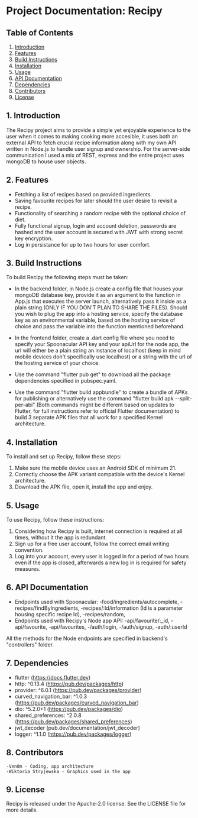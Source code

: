 # Project Documentation: Recipy

## Table of Contents
1. [Introduction](#introduction)
2. [Features](#features)
3. [Build Instructions](#build-instructions)
4. [Installation](#installation)
5. [Usage](#usage)
6. [API Documentation](#api-documentation)
7. [Dependencies](#dependencies)
8. [Contributors](#contributors)
9. [License](#license)

## 1. Introduction <a name="introduction"></a>
The Recipy project aims to provide a simple yet enjoyable experience to the user when it comes to making cooking more accesible, it uses both an external API to fetch crucial recipe information along with my own API written in Node.js to handle user signup and ownership. For the server-side communication I used a mix of REST, express and the entire project uses mongoDB to house user objects.

## 2. Features <a name="features"></a>
- Fetching a list of recipes based on provided ingredients.
- Saving favourite recipes for later should the user desire to revisit a recipe.
- Functionality of searching a random recipe with the optional choice of diet.
- Fully functional signup, login and account deletion, passwords are hashed and the user account is secured with JWT with strong secret key encryption.
- Log in persistance for up to two hours for user comfort.

## 3. Build Instructions <a name="build-instructions"></a>
To build Recipy the following steps must be taken:

- In the backend folder, in Node.js create a config file that houses your mongoDB database key, provide it as an argument to the function in App.js that executes the server launch, alternatively pass it inside as a plain string (ONLY IF YOU DON'T PLAN TO SHARE THE FILES). Should you wish to plug the app into a hosting service, specify the database key as an environmental variable, based on the hosting service of choice and pass the variable into the function mentioned beforehand.

- In the frontend folder, create a .dart config file where you need to specify your Spoonacular API key and your apiUrl for the node app, the url will either be a plain string an instance of localhost (keep in mind mobile devices don't specifically use localhost) or a string with the url of the hosting service of your choice.

- Use the command "flutter pub get" to download all the package dependencies specified in pubspec.yaml.

- Use the command "flutter build appbundle" to create a bundle of APKs for publishing or alternatively use the command "flutter build apk --split-per-abi" (Both commands might be different based on updates to Flutter, for full instructions refer to official Flutter documentation) to build 3 separate APK files that all work for a specified Kernel architecture.

## 4. Installation <a name="installation"></a>
To install and set up Recipy, follow these steps:

1. Make sure the mobile device uses an Android SDK of minimum 21.
2. Correctly choose the APK variant compatible with the device's Kernel architecture.
3. Download the APK file, open it, install the app and enjoy.

## 5. Usage <a name="usage"></a>
To use Recipy, follow these instructions:

1. Considering how Recipy is built, internet connection is required at all times, without it the app is redundant.
2. Sign up for a free user account, follow the correct email writing convention.
3. Log into your account, every user is logged in for a period of two hours even if the app is closed, afterwards a new log in is required for safety measures.

## 6. API Documentation <a name="api-documentation"></a>
- Endpoints used with Spoonacular: 
    -food/ingredients/autocomplete,
    -recipes/findByIngredients,
    -recipes/:Id/information (Id is a parameter housing specific recipe Id),
    -recipes/random,
- Endpoints used with Recipy's Node app API:
    -api/favourite/:_id,
    -api/favourite,
    -api/favourites,
    -/auth/login,
    -/auth/signup,
    -auth/:userId

All the methods for the Node endpoints are specified in backend's "controllers" folder.

## 7. Dependencies <a name="dependencies"></a>
- flutter (https://docs.flutter.dev)
- http: ^0.13.4 (https://pub.dev/packages/http)
- provider: ^6.0.1 (https://pub.dev/packages/provider)
- curved_navigation_bar: ^1.0.3 (https://pub.dev/packages/curved_navigation_bar)
- dio: ^5.2.0+1 (https://pub.dev/packages/dio)
- shared_preferences: ^2.0.8 (https://pub.dev/packages/shared_preferences)
- jwt_decoder (pub.dev/documentation/jwt_decoder)
- logger: ^1.1.0 (https://pub.dev/packages/logger)

## 8. Contributors <a name="contributors"></a>
    -Ven0m - Coding, app architecture
    -Wiktoria Stryjewska - Graphics used in the app

## 9. License <a name="license"></a>
Recipy is released under the Apache-2.0 license. See the LICENSE file for more details.

